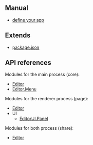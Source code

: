 ## Manual

  * [define your app](manual/define-your-app.md)

## Extends

  * [package.json](extends/package-json.md)

## API references

Modules for the main process (core):

  * [Editor](api/core/editor.md)
  * [Editor.Menu](api/core/editor-menu.md)

Modules for the renderer process (page):

  * [Editor](api/page/editor.md)
  * UI
    * [EditorUI.Panel](api/page/ui/panel.md)

Modules for both process (share):

  * [Editor](api/share/editor.md)
